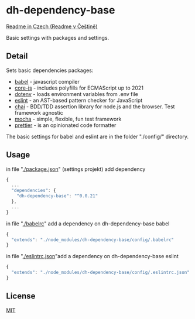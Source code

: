 # dh-dependency-base

[Readme in Czech (Readme v Češtině)](doc/README-czech.md)

Basic settings with packages and settings.

## Detail
Sets basic dependencies packages:
* [babel](https://github.com/babel/babel) - javascript compiler
* [core-js](https://github.com/zloirock/core-js) - includes polyfills for ECMAScript up to 2021
* [dotenv](https://github.com/motdotla/dotenv) - loads environment variables from .env file
* [eslint](https://github.com/eslint/eslint) - an AST-based pattern checker for JavaScript
* [chai](https://github.com/chaijs/chai) - BDD/TDD assertion library for node.js and the browser. Test framework agnostic
* [mocha](https://github.com/mochajs/mocha) - simple, flexible, fun test framework
* [prettier](https://github.com/prettier/prettier) - is an opinionated code formatter

The basic settings for babel and eslint are in the folder "./config/" directory.

## Usage

in file "[./package.json](https://github.com/hezky/dh-dependency-base/blob/master/package.json)" (settings projekt) add dependency
```javascript
{
  ...
  "dependencies": {
    "dh-dependency-base": "^0.0.21"
  },
  ...
}
```

in file "[./babelrc](https://github.com/hezky/dh-dependency-base/blob/master/config/.babelrc)" add a dependency on dh-dependency-base babel
```javascript
{
  "extends": "./node_modules/dh-dependency-base/config/.babelrc"
}
```

in file "[./eslintrc.json](https://github.com/hezky/dh-dependency-base/blob/master/config/.eslintrc.json)"add a dependency on dh-dependency-base eslint
```javascript
{
  "extends": "./node_modules/dh-dependency-base/config/.eslintrc.json"
}
```

## License
[MIT](https://choosealicense.com/licenses/mit/)
